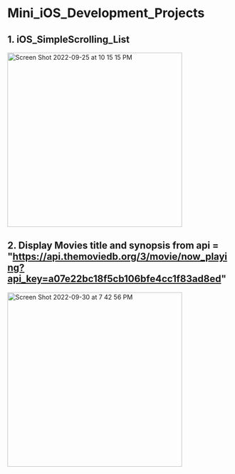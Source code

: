 # Mini_iOS_Development_Projects

## 1. iOS_SimpleScrolling_List

<img width="392" alt="Screen Shot 2022-09-25 at 10 15 15 PM" src="https://user-images.githubusercontent.com/93716153/192186999-ee2c7942-9c2e-40aa-87db-df1b9b13e763.png">


## 2. Display Movies title and synopsis from api = "https://api.themoviedb.org/3/movie/now_playing?api_key=a07e22bc18f5cb106bfe4cc1f83ad8ed"

<img width="392" alt="Screen Shot 2022-09-30 at 7 42 56 PM" src="https://user-images.githubusercontent.com/93716153/193376383-04c40d8a-304b-497c-9224-94db2a49e121.png">
